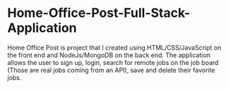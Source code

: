 # Home-Office-Post-Full-Stack-Application
Home Office Post is project that I created using HTML/CSS/JavaScript on the front end and NodeJs/MongoDB on the back end. 
The application allows the user to sign up, login, search for remote jobs on the job board (Those are real jobs coming from an API), 
save and delete their favorite jobs.
